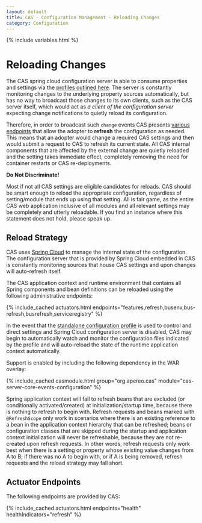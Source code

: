 ```yaml
---
layout: default
title: CAS - Configuration Management - Reloading Changes
category: Configuration
---
```


{% include variables.html %}

# Reloading Changes

The CAS spring cloud configuration server is able to consume properties and settings
via the [profiles outlined here](Configuration-Server-Management.html). The server is constantly monitoring
changes to the underlying property sources automatically, but has no way to broadcast those changes
to its own clients, such as the CAS server itself, which would act as *a client of the configuration
server* expecting change notifications to quietly reload its configuration.

Therefore, in order to broadcast such `change` events CAS
presents [various endpoints](../monitoring/Monitoring-Statistics.html) that allow the adopter
to **refresh** the configuration as needed. This means that an adopter would 
change a required CAS settings and then would submit
a request to CAS to refresh its current state. All CAS internal components that are affected
by the external change are quietly reloaded
and the setting takes immediate effect, completely removing the need for container restarts or CAS re-deployments.

<div class="alert alert-info"><strong>Do Not Discriminate!</strong><p>Most if not all CAS settings are eligible candidates
for reloads. CAS should be smart enough to reload the appropriate configuration, regardless of setting/module that
ends up using that setting. All is fair game, as the entire CAS web application inclusive of all modules and all
relevant settings may be completely and utterly reloadable. If you find an instance where this statement does not hold, please speak up.</p></div>

## Reload Strategy

CAS uses [Spring Cloud](https://github.com/spring-cloud/spring-cloud-config) to manage the internal state of the configuration. The configuration server that
is provided by Spring Cloud embedded in CAS is constantly monitoring sources that house CAS settings and upon changes will auto-refresh itself.

The CAS application context and runtime environment that contains all Spring components and bean definitions
can be reloaded using the following administrative endpoints:

{% include_cached actuators.html endpoints="features,refresh,busenv,bus-refresh,busrefresh,serviceregistry" %}

In the event that the [standalone configuration profile](Configuration-Server-Management.html#configuration-strategies) is used to control and direct settings and Spring Cloud configuration server is disabled, CAS may begin to automatically watch and monitor the configuration files indicated by the profile and will auto-reload the state of the runtime application context automatically.

Support is enabled by including the following dependency in the WAR overlay:

{% include_cached casmodule.html group="org.apereo.cas" module="cas-server-core-events-configuration" %}

Spring application context will fail to refresh beans that are excluded (or conditionally activated/created) at 
initialization/startup time, because there is nothing to refresh to begin with. Refresh requests and beans 
marked with `@RefreshScope` only work in scenarios where there is an existing reference to a bean in the application 
context hierarchy that can be refreshed; beans or configuration classes that are skipped during the startup and 
application context initialization will never be refreshable, because they are not re-created upon refresh 
requests. In other words, refresh requests only work best when there is a setting or property whose existing 
value changes from A to B; if there was no A to begin with, or if A is being removed, refresh requests and the reload strategy may fall short.

## Actuator Endpoints

The following endpoints are provided by CAS:

{% include_cached actuators.html endpoints="health" healthIndicators="refresh" %}

